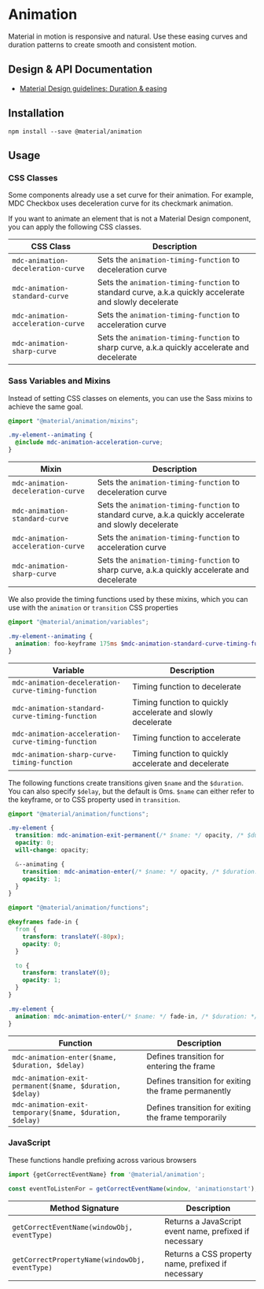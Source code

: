 <!--docs:
title: "Animation"
layout: detail
section: components
excerpt: "Animation timing curves and utilities for smooth and consistent motion."
iconId: animation
path: /catalog/animation/
-->

# Animation

Material in motion is responsive and natural. Use these easing curves and duration patterns to create smooth and consistent motion.

## Design & API Documentation

<ul class="icon-list">
  <li class="icon-list-item icon-list-item--spec">
    <a href="https://material.io/guidelines/motion/duration-easing.html">Material Design guidelines: Duration & easing</a>
  </li>
</ul>

## Installation

```
npm install --save @material/animation
```

## Usage

### CSS Classes

Some components already use a set curve for their animation. For example, MDC Checkbox uses deceleration curve for its checkmark animation.

If you want to animate an element that is not a Material Design component, you can apply the following CSS classes.

CSS Class | Description
--- | ---
`mdc-animation-deceleration-curve` | Sets the `animation-timing-function` to deceleration curve
`mdc-animation-standard-curve` | Sets the `animation-timing-function` to standard curve, a.k.a quickly accelerate and slowly decelerate
`mdc-animation-acceleration-curve` | Sets the `animation-timing-function` to acceleration curve
`mdc-animation-sharp-curve` | Sets the `animation-timing-function` to sharp curve, a.k.a quickly accelerate and decelerate

### Sass Variables and Mixins

Instead of setting CSS classes on elements, you can use the Sass mixins to achieve the same goal.

```scss
@import "@material/animation/mixins";

.my-element--animating {
  @include mdc-animation-acceleration-curve;
}
```

Mixin | Description
--- | ---
`mdc-animation-deceleration-curve` | Sets the `animation-timing-function` to deceleration curve
`mdc-animation-standard-curve` | Sets the `animation-timing-function` to standard curve, a.k.a quickly accelerate and slowly decelerate
`mdc-animation-acceleration-curve` | Sets the `animation-timing-function` to acceleration curve
`mdc-animation-sharp-curve` | Sets the `animation-timing-function` to sharp curve, a.k.a quickly accelerate and decelerate

We also provide the timing functions used by these mixins, which you can use with the `animation` or `transition` CSS properties

```scss
@import "@material/animation/variables";

.my-element--animating {
  animation: foo-keyframe 175ms $mdc-animation-standard-curve-timing-function;
}
```

Variable | Description
--- | ---
`mdc-animation-deceleration-curve-timing-function` | Timing function to decelerate
`mdc-animation-standard-curve-timing-function` | Timing function to quickly accelerate and slowly decelerate
`mdc-animation-acceleration-curve-timing-function` | Timing function to accelerate
`mdc-animation-sharp-curve-timing-function` | Timing function to quickly accelerate and decelerate

The following functions create transitions given `$name` and the `$duration`. You can also specify `$delay`, but the default is 0ms. `$name` can either refer to the keyframe, or to CSS property used in `transition`.

```scss
@import "@material/animation/functions";

.my-element {
  transition: mdc-animation-exit-permanent(/* $name: */ opacity, /* $duration: */ 175ms, /* $delay: */ 150ms);
  opacity: 0;
  will-change: opacity;

  &--animating {
    transition: mdc-animation-enter(/* $name: */ opacity, /* $duration: */ 175ms);
    opacity: 1;
  }
}
```


```scss
@import "@material/animation/functions";

@keyframes fade-in {
  from {
    transform: translateY(-80px);
    opacity: 0;
  }

  to {
    transform: translateY(0);
    opacity: 1;
  }
}

.my-element {
  animation: mdc-animation-enter(/* $name: */ fade-in, /* $duration: */ 350ms);
}
```

Function | Description
--- | ---
`mdc-animation-enter($name, $duration, $delay)` | Defines transition for entering the frame
`mdc-animation-exit-permanent($name, $duration, $delay)` | Defines transition for exiting the frame permanently
`mdc-animation-exit-temporary($name, $duration, $delay)` | Defines transition for exiting the frame temporarily

### JavaScript

These functions handle prefixing across various browsers

```js
import {getCorrectEventName} from '@material/animation';

const eventToListenFor = getCorrectEventName(window, 'animationstart');
```

Method Signature | Description
--- | ---
`getCorrectEventName(windowObj, eventType)` | Returns a JavaScript event name, prefixed if necessary
`getCorrectPropertyName(windowObj, eventType)` | Returns a CSS property name, prefixed if necessary

